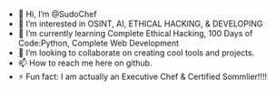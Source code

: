 - 👋 Hi, I’m @SudoChef
- 👀 I’m interested in OSINT, AI, ETHICAL HACKING, & DEVELOPING
- 🌱 I’m currently learning Complete Ethical Hacking, 100 Days of Code:Python, Complete Web Development 
- 💞️ I’m looking to collaborate on creating cool tools and projects. 
- 📫 How to reach me here on github. 
- ⚡ Fun fact: I am actually an Executive Chef & Certified Sommlier!!!!

<!---
SudoChef/SudoChef is a ✨ special ✨ repository because its `README.md` (this file) appears on your GitHub profile.
You can click the Preview link to take a look at your changes.
--->
